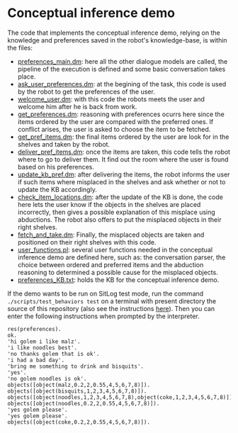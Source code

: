 # Conceptual inference demo
The code that implements the conceptual inference demo, relying on the knowledge and preferences saved in the robot's knowledge-base, is within the files:

- [preferences_main.dm](https://github.com/SitLog/source_code/blob/master/apps/test_behaviors/preferences/preferences_main.dm): here all the other dialogue models are called, the pipeline of the execution is defined and some basic conversation takes place.
- [ask_user_preferences.dm](https://github.com/SitLog/source_code/blob/master/apps/test_behaviors/preferences/ask_user_preferences.dm): at the begining of the task, this code is used by the robot to get the preferences of the user.
- [welcome_user.dm](https://github.com/SitLog/source_code/blob/master/apps/test_behaviors/preferences/welcome_user.dm): with this code the robots meets the user and welcome him after he is back from work.
- [get_preferences.dm](https://github.com/SitLog/source_code/blob/master/apps/test_behaviors/preferences/get_preferences.dm): reasoning with preferences ocurrs here since the items ordered by the user are compared with the preferred ones. If conflict arises, the user is asked to choose the item to be fetched. 
- [get_pref_items.dm](https://github.com/SitLog/source_code/blob/master/apps/test_behaviors/preferences/get_pref_items.dm): the final items ordered by the user are look for in the shelves and taken by the robot.
- [deliver_pref_items.dm](https://github.com/SitLog/source_code/blob/master/apps/test_behaviors/preferences/deliver_pref_items.dm): once the items are taken, this code tells the robot where to go to deliver them. It find out the room where the user is found based on his preferences.
- [update_kb_pref.dm](https://github.com/SitLog/source_code/blob/master/apps/test_behaviors/preferences/update_kb_pref.dm): after delivering the items, the robot informs the user if such items where misplaced in the shelves and ask whether or not to update the KB accordingly.
- [check_item_locations.dm](https://github.com/SitLog/source_code/blob/master/apps/test_behaviors/preferences/check_item_locations.dm): after the update of the KB is done, the code here lets the user know if the objects in the shelves are placed incorrectly, then gives a possible explanation of this misplace using abductions. The robot also offers to put the misplaced objects in their right shelves.
- [fetch_and_take.dm](https://github.com/SitLog/source_code/blob/master/apps/test_behaviors/preferences/fetch_and_take.dm): Finally, the misplaced objects are taken and positioned on their right shelves with this code.
- [user_functions.pl](https://github.com/SitLog/source_code/blob/master/apps/test_behaviors/user_functions.pl): several user functions needed in the conceptual inference demo are defined here, such as: the conversation parser, the choice between ordered and preferred items and the abduction reasoning to determined a possible cause for the misplaced objects.
- [preferences_KB.txt](https://github.com/SitLog/source_code/blob/master/knowledge_base/preferences_KB.txt): holds the KB for the conceptual inference demo.

If the demo wants to be run on SitLog test mode, run the command ```./scripts/test_behaviors test``` on a terminal with present directory the source of this repository (also see the instructions [here](https://github.com/SitLog/source_code#sitlog)). Then you can enter the following instructions when prompted by the interpreter.

    res(preferences).
    ok.
    'hi golem i like malz'.
    'i like noodles best'.
    'no thanks golem that is ok'.
    'i had a bad day'.
    'bring me something to drink and bisquits'.
    'yes'.
    'no golem noodles is ok'.
    objects([object(malz,0.2,2,0.55,4,5,6,7,8)]).
    objects([object(bisquits,1,2,3,4,5,6,7,8)]).
    objects([object(noodles,1,2,3,4,5,6,7,8),object(coke,1,2,3,4,5,6,7,8)]).
    objects([object(noodles,0.2,2,0.55,4,5,6,7,8)]).
    'yes golem please'.
    'yes golem please'.
    objects([object(coke,0.2,2,0.55,4,5,6,7,8)]).


